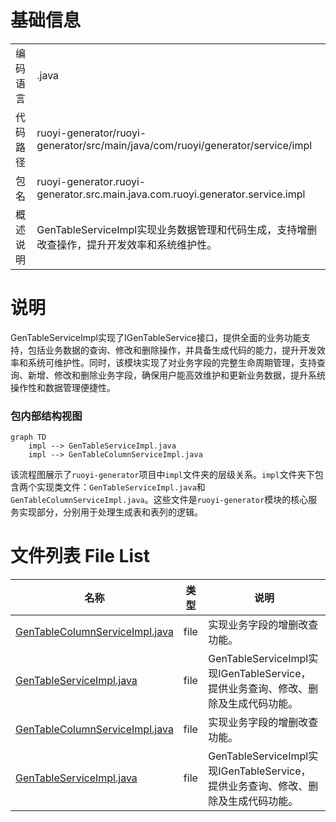 # 基础信息

|      |      |
|------|------|
| 编码语言 | .java |
| 代码路径 | ruoyi-generator/ruoyi-generator/src/main/java/com/ruoyi/generator/service/impl |
| 包名 | ruoyi-generator.ruoyi-generator.src.main.java.com.ruoyi.generator.service.impl |
| 概述说明 | GenTableServiceImpl实现业务数据管理和代码生成，支持增删改查操作，提升开发效率和系统维护性。 |

# 说明

GenTableServiceImpl实现了IGenTableService接口，提供全面的业务功能支持，包括业务数据的查询、修改和删除操作，并具备生成代码的能力，提升开发效率和系统可维护性。同时，该模块实现了对业务字段的完整生命周期管理，支持查询、新增、修改和删除业务字段，确保用户能高效维护和更新业务数据，提升系统操作性和数据管理便捷性。


### 包内部结构视图

```mermaid
graph TD
    impl --> GenTableServiceImpl.java
    impl --> GenTableColumnServiceImpl.java
```

该流程图展示了`ruoyi-generator`项目中`impl`文件夹的层级关系。`impl`文件夹下包含两个实现类文件：`GenTableServiceImpl.java`和`GenTableColumnServiceImpl.java`。这些文件是`ruoyi-generator`模块的核心服务实现部分，分别用于处理生成表和表列的逻辑。

# 文件列表 File List

| 名称   | 类型  | 说明 |
|-------|------|-------------|
| [GenTableColumnServiceImpl.java](GenTableColumnServiceImpl.md) | file | 实现业务字段的增删改查功能。 |
| [GenTableServiceImpl.java](GenTableServiceImpl.md) | file | GenTableServiceImpl实现IGenTableService，提供业务查询、修改、删除及生成代码功能。 |
| [GenTableColumnServiceImpl.java](GenTableColumnServiceImpl.md) | file | 实现业务字段的增删改查功能。 |
| [GenTableServiceImpl.java](GenTableServiceImpl.md) | file | GenTableServiceImpl实现IGenTableService，提供业务查询、修改、删除及生成代码功能。 |


